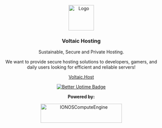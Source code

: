 <!-- LOGO -->
<br />
<div align="center">
  <a href="https://github.com/Voltaic-Hosting/.github/profile/images">
    <img src="https://cdn.statically.io/gh/Voltaic-Hosting/.github/main/profile/images/voltaic-hosting-logo.png" alt="Logo" width="80" height="80">
  </a>

  <h3 align="center">Voltaic Hosting</h3>

  <p align="center">
    Sustainable, Secure and Private Hosting.
    <br />

We want to provide secure hosting solutions to developers, gamers, and daily users looking for efficient and reliable servers!

[Voltaic.Host](https://voltaic.host)

[![Better Uptime Badge](https://betteruptime.com/status-badges/v1/monitor/jgft.svg)](https://betteruptime.com/?utm_source=status_badge)

**Powered by:**
    
<a>
<img src="https://oneclick-cloud.com/wp-content/uploads/2020/07/IONOS-cloud-Blu-2048x485.png" alt="IONOSComputeEngine" width="256" height="60">
</a>
    
